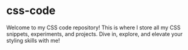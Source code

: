 # css-code
Welcome to my CSS code repository! This is where I store all my CSS snippets, experiments, and projects. Dive in, explore, and elevate your styling skills with me!
